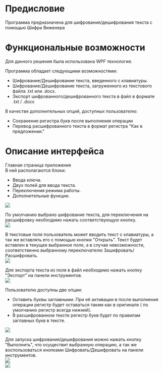 # Предисловие
Программа предназначена для шифрования/дешифрования текста с помощью Шифра Виженера

# Функциональные возможности
Для данного решения была использована WPF технология.

Программа обладает следующими возможностями:  
- Шифрование/Дешифрование текста, введенного с клавиатуры.  
- Шифрование/Дешифрование текста, загруженного из текстового файла .txt или .docx.  
- Экспорт шифрованного/дешифрованного текста в файл в формате .txt / .docx  

В качестве дополнительных опций, доступных пользователю:  
- Сохранение регистра букв после выполнения операции  
- Перевод расшифрованного текста в формат регистра "Как в предложении."  

# Описание интерфейса
Главная страница приложения  
В ней располагаются блоки:  
- Ввода ключа.  
- Двух полей для ввода текста.  
- Переключения режима работы.  
- Дополнительные функции.  

![](https://github.com/Mur-mur/Kurs_WPF/blob/master/Description%20Pictures/MainWindow.png)

По умолчанию выбрано шифрование текста, для переключения на расшифровку необходимо нажать соответствующую кнопку.  
![](https://github.com/Mur-mur/Kurs_WPF/blob/master/Description%20Pictures/Change.png)

В текстовые поля пользователь может вводить текст с клавиатуры, а так же вставлять его с помощью кнопки "Открыть".
Текст будет вставлен в текущее выбранное поле, а в случае невозможности, соответственно выбранному переключателю Зашифровать/Расшифровать.  
![](https://github.com/Mur-mur/Kurs_WPF/blob/master/Description%20Pictures/Open.png)

Для экспорта текста из поля в файл необходимо нажать кнопку "Экспорт" на панели инструментов.  
![](https://github.com/Mur-mur/Kurs_WPF/blob/master/Description%20Pictures/Export.png)

Пользователю доступны две опции:  
- Оставить буквы заглавными. При её активации в после выполнения операции регистр будет оставаться таким как в оригинале ( по умолчанию регистр всегда нижний).  
- В расшифрованном тексте регистр букв будет по правилам заглавных букв в тексте.  

![](https://github.com/Mur-mur/Kurs_WPF/blob/master/Description%20Pictures/Register.png)

Для запуска шифрования/дешифрования можно нажать кнопку "Выполнить", что осуществит выбранную операцию, а так же воспользоваться кнопками Шифровать/Дешифровать на панели инструментов.  
![](https://github.com/Mur-mur/Kurs_WPF/blob/master/Description%20Pictures/Execute.png)  
![](https://github.com/Mur-mur/Kurs_WPF/blob/master/Description%20Pictures/Encrypt-Decrypt.png)  

